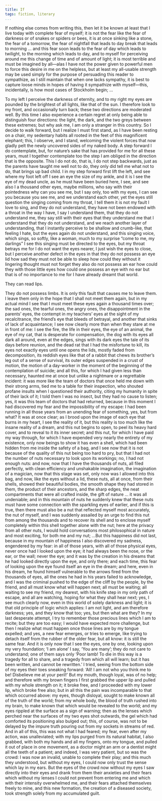 ```yaml
---
title: If
tags: fiction, literary
...
```



If nothing else comes from writing this, then let it be known at least
that I live today with complete fear of myself; it is not the fear like
the fear of darkness or of snakes or spiders or bees, it is at once
sinking like a stone, the fear of a tomorrow, the fear of nightfall that
leads to day break that leads to morning … and this fear soon leads to
the fear of day which leads to twilight, to the morning which leads to
day, and to myself for perceiving around me this change of time and of
amount of light; it is most terrible and must be imagined by all—alas I
have not the power given to powerful men to force this desire in me on
the helpless, but at least my all-usable strength may be used simply for
the purpose of persuading this reader to sympathize, as I still maintain
that when one lacks sympathy, it is best to capture loose minds in hopes
of having it sympathize with myself—this, incidentally, is how most
cases of Stockholm begin; …

To my left I perceive the darkness of eternity, and to my right my eyes
are pounded by the brightest of all lights, like that of the sun. I
therefore look to my front, and occasionally turn back; these two
directions are moderated well. By this time I also experience a certain
regret at only being able to distinguish four directions: the light, the
dark, and the two greys between these extremes; but why ask me, I am
only a stranger in this country. So I decide to walk forward, but I
realize I must first stand, as I have been resting on a chair, my
sedentary habits all rooted in the feet of this magnificent elephant;
this, I observe, and I stand, welcoming the violent forces that now
gladly pelt the newly uncovered sides of my naked body. A step forward I
do contemplate, but, for nature’s sake that has provided for me for all
these years, must I together contemplate too the step I am obliged in
the direction that is the opposite. This I do not do, that is, I do not
step backwards, just as the parents have taught me well not to do, they
only did tell me what not to do, that brings up bad child. I in my step
forward first lift the left, and see where my foot left off I see an eye
the size of my ankle, and it is I see the eye of my dead uncle, as he
must have been buried here, I see, and see also I a thousand other eyes,
maybe millions, who say with their pointedness why can you see me, but I
say only, too with my eyes, I can see you because you see me, and we
understand each other, yet the eyes still question the singing coming
from my throat, I tell them it is not my fault I love to sing, and they
do not understand, they have not been endowed with a throat in the way I
have, I say I understand them, that they do not understand me, they say
still with their eyes that they understand me that I understand that
they do not understand, and we reach another layer of understanding,
that I instantly perceive to be shallow and crumb-like, that feeling I
hate, but the eyes again do not understand, and this singing voice,
which sings, so softly, like a woman, much to my surprise “come to me,
my darlings” I see this singing must be directed to the eyes, but my
throat betrays me for I do not want the eyes nearer, I just wish the
eyes to close, but I perceive another defect in the eyes in that they do
not possess an eye lid how sad they must not be able to sleep how could
they without it lingering thought must not forget they also do not
possess an ear how could they with those little eyes how could one
possess an eye with no ear but that is of no importance to me for I have
already dreamt that world.

They can read lips.

They do not possess limbs. It is only this fault that causes me to leave
them. I leave them only in the hope that I shall not meet them again,
but in my actual mind I see that I must meet these eyes again a thousand
times over; the sad ones, the tearful ones, the angry ones, the
disappointment in the parents’ eyes, the contempt in my teachers’ eyes
at the sight of my recalcitrance, the friend’s eye that bleeds of
betrayal, and another that sinks of lack of acquaintance; I see now
clearly more than when they stare at me in front of me: I see the fire,
the life in their eyes, the eye of an animal, the eye of my cat, that is
desperate for compensation, the dog with its eyes all dark all around,
even at the edges, sings with its dark eyes the tale of its days before
reunion, and the dead rat that I had the misfortune to kill, its eyes
not exactly eyes until one opens the lids, mostly faded from
decomposition, its reddish eyes like that of a rabbit that chews its
brother’s leg out of a sense of survival, its outer edges suspended in a
crust of motion, the motion of a day-worker in the moment of the
beginning of the contemplation of suicide; and all this, for which I had
given less than necessary, haunted me at once but unlike a nightmare or
a regrettable incident: it was more like the team of doctors that once
held me down with their strong arms, tied me to a table for their
inspection, who shouted profane insults when I questioned their
authority, citing my humanity in spite of their lack of it; I told them
I was no insect, but they had no cause to listen; yes, it was this team
of doctors that had returned, because in this moment I had discovered my
fear and the impossibility of my escape: I had been running in all those
years from an unending fear of something, yes, but from what? It was at
once clear; as I brood upon the image of each eye that burns in my
heart, I see the reality of it, but this reality is too much like the
insane reality of a dream, and this nut begins to open, to peel its
heavy hard cover, and to reveal to it its inner secret; and this nut,
for which I have paid my way through, for which I have expended very
nearly the entirety of my existence, only now beings to show it has even
a shell, which had been hidden from me inside the safety of a bag, and I
see now that it is not because of the quality of this nut being too hard
to pry, but that I had not the number of nuts necessary to look upon its
workings; no, I had not enough nuts: and now, now that I have the
thousands of nuts, all filed perfectly, with clean efficiency and
unshakable imagination, the imagination of a magician, now that this
stage was set, only now was I allowed into this bag, and now, like the
eyes without a lid, these nuts, all at once, from their shells, showed
their beautiful bodies, the smooth shape they had stored in them, the
product of their ancestors, and the sharp edges, the neat compartments
that were all crafted inside, the gift of nature … it was all
undeniable; and in this mountain of nuts he suddenly knew that these
nuts must have some connection with the sparkling eyes of earlier, and
if this is true, then there must also be a nut that reflected myself
most accurately, the nut of myself, and I was suddenly assailed by an
urge to find this nut from among the thousands and to recover its shell
and to enclose myself completely within this shell together alone with
the nut; here at the privacy from all other nuts, I would hold
conversations most philosophical in nature and most exciting, for both
me and my nut; …But this happiness did not last, because in my mountain
of happiness I also discovered my sadness, engendered by my fear: in all
of those years, with all of those physical eyes, never once had I looked
upon the eye; it had always been the nose, or the ear, or the wall;
never the eye; and it was by the creation in his dreams that he had
looked directly upon the eye, and only there; and each time, this fear
of looking upon the eye found itself an eye in the dream; and here, even
in his dream, he found himself vulnerable to the arrows fired from the
thousands of eyes, all the ones he had in his years failed to
acknowledge, and I was the criminal pushed to the edge of the cliff by
the people, by the friend, and all must know what will happen next; all
must be waiting; all waiting to see my friend, my dearest, with his
knife step in my only path of escape, and all are watching, hoping for
what they shall hear next; yes, I see much clearly now, even in this
world of solely darkness and light; it is that old principle of logic
which applies: I am not light, and am therefore darkness; yes, and they
know that too; yes, but then what are they? In my last desperate
attempt, I try to remember those precious lines which I am to recite;
but they are too easy; I would have expected more challenge, but then I
realize what must happen once those lines are by my tongue expelled; and
yes, a new fear emerges, or tries to emerge, like trying to detach
itself from the rubber of the older fear, but all know: it is still the
same fear. And it is only now that I see the eyes, one by one, looking
upon my very foundation; ‘I am alone’ I say, ‘You are many’; they do not
care to understand; one of them says only ‘Poor lamb! To die in this way
is a tragedy for all to share, and a tragedy from which all will learn;
but it has been written, and cannot be rewritten.’ I tried, seeing from
the bottom side of my eyes their toes sneaking forward: ‘All! I am not
who you think me to be! Disbelieve me at your peril!’ But my mouth,
though loyal, was of no help; and therefore with my brown fingers I
first grabbed the upper lip and pulled with my whole strength on it; it
broke free, and I proceeded with my lower lip, which broke free also;
but in all this the pain was incomparable to that which occurred above:
my eyes, though disloyal, sought to make known all of the truth of the
world; from my whole body, the blood of truth rushed into my brain, to
make known that which would be revealed to the world; and my eyes
rippled at the surface as a sign of warning; then as the lenses which
perched near the surfaces of my two eyes shot outwards, the gel which
had comforted its positioning also bulged out; this, of course, was not
to be delayed by the impure truth pouring out from my sockets in streams
of red. And in all of this, this was not what I had feared; my fear,
even after my action, was unalleviated; with my lips purged from its
natural habitat, I also grabbed, with both my hands and all my fingers,
onto my tongue, and pulled it out of place in one movement, as a doctor
might an arm or a dentist might all the teeth of a patient; and indeed,
I was very patient, but so was the crowd: I was now an invalid, unable
to complete their play; and this much they understood, but without my
eyes, I could now only trust the sense which lay in my ears. But the
eyes of the crowd now without my eyes I saw directly into their eyes and
drank from them their anxieties and their fears which without my lenses
I could not prevent from entering me and which with their intensity
overwhelmed me, and their fears attached themselves freely to mine, and
this new formation, the creation of a diseased society, took strength
solely from my accumulated guilt.

